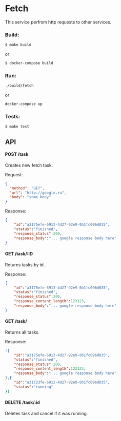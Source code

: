 # Fetch

This service perfrom http requests to other services.

### Build:

```bash
$ make build
```
or
```bash
$ docker-compose build
```

### Run:

```bash
./build/fetch
```
or 
```bash
docker-compose up
```

### Tests:

```bash
$ make test
````

## API

#### POST /task

Creates new fetch task.

Request:  
```json
{
  "method": "GET",
  "url": "http://google.ru",
  "body": "some body"
}
```

Response:
```json
{
    "id":"a3175efe-6913-4d27-92e9-0b1fc096d035",
    "status":"finished",
    "response_status":200,
    "response_body":"... google response body here"
}
```

#### GET /task/:ID

Returns tasks by id.  

Response:
```json
{
    "id":"a3175efe-6913-4d27-92e9-0b1fc096d035",
    "status":"finished",
    "response_status":200,
    "response_content_length":123123,
    "response_body":"... google response body here"
}
```
#### GET /task/

Returns all tasks.

Response:
```json
[{
    "id":"a3175efe-6913-4d27-92e9-0b1fc096d035",
    "status":"finished",
    "response_status":200,
    "response_content_length":123123,
    "response_body":"... google response body here"
},{
    "id":"a31723fe-6913-4d27-92e9-0b1fc096d035",
    "status":"running"
}]
```

#### DELETE /task/:id

Deletes task and cancel if it was running.

